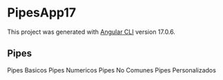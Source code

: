 # PipesApp17

This project was generated with [Angular CLI](https://github.com/angular/angular-cli) version 17.0.6.

## Pipes
Pipes Basicos
Pipes Numericos
Pipes No Comunes
Pipes Personalizados